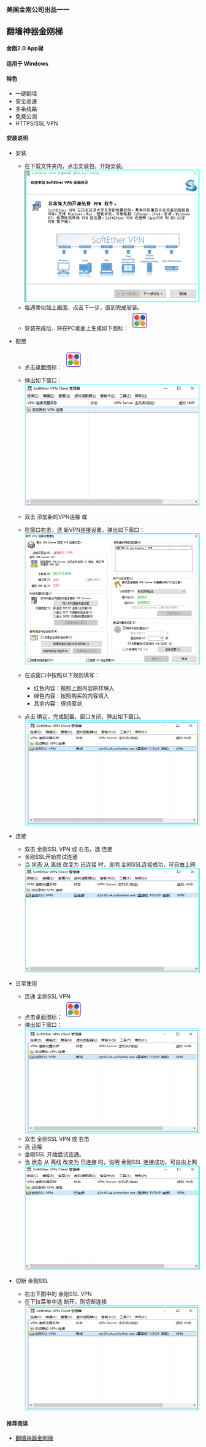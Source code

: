 ### 美国金刚公司出品一一
## 翻墙神器金刚梯
#### 金刚2.0 App梯
#### 适用于 Windows

#### 特色
  - 一键翻墙
  - 安全高速 
  - 多条线路 
  - 免费公测 
  - HTTPS/SSL VPN

#### 安装说明
- 安装
  - 在下载文件夹内，点击安装包，开始安装。
![Image](安装001B.png)
  - 每遇类似如上画面，点击下一步，直到完成安装。
  - 安装完成后，将在PC桌面上生成如下图标：
![Image](icons8-softether-vpn-50-1.png)

- 配置
  - 点击桌面图标：
![Image](icons8-softether-vpn-50-1.png)
  - 弹出如下窗口：
![Image](配置001B.png)
  - 双击 添加新的VPN连接
或
  - 在窗口右击，选 新VPN连接设置，弹出如下窗口：
![Image](配置003B.png)

  - 在该窗口中按照以下规则填写：
    - 红色内容：按照上图内容原样填入
    - 绿色内容：按照购买的内容填入
    - 其余内容：保持原状
  - 点击 确定，完成配置，窗口关闭，弹出如下窗口。
![Image](配置005A.png)

- 连接
  - 双击 金刚SSL VPN 或 右击，选 连接
  - 金刚SSL开始尝试连通
  - 当 状态 从 离线 改变为 已连接 时，说明 金刚SSL连接成功，可自由上网
![Image](配置005.png)

- 日常使用

  - 连通 金刚SSL VPN
  - 点击桌面图标：
![Image](icons8-softether-vpn-50-1.png)
  - 弹出如下窗口：
![Image](配置005A.png)
  - 双击 金刚SSL VPN 或 右击
  - 选 连接
  - 金刚SSL 开始尝试连通。
  - 当 状态 从 离线 改变为 已连接 时，说明 金刚SSL 连接成功，可自由上网
![Image](配置005.png)


- 切断 金刚SSL
  - 右击下图中的 金刚SSL VPN
  - 在下拉菜单中选 断开，则切断连接
![Image](配置005A.png)



#### 推荐阅读
- [翻墙神器金刚梯](https://a2zitpro.github.io/web/dlb)
